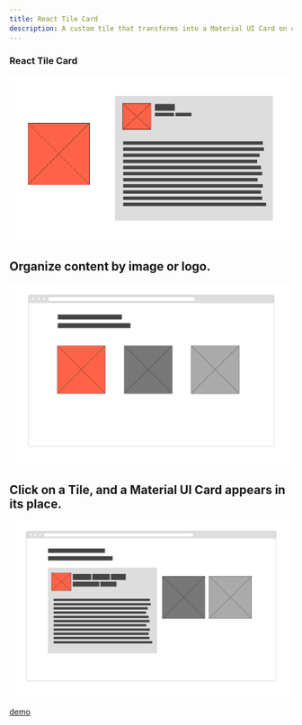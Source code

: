 ```yaml
---
title: React Tile Card
description: A custom tile that transforms into a Material UI Card on click.
---
```



### React Tile Card

![Tile Card Wire Frame](assets/tile-card.png)

## Organize content by image or logo.
![Row](assets/2-tile-row.png)

## Click on a Tile, and a Material UI Card appears in its place.

![Card Tile Tile](assets/4-card-tile-tile.png)


[demo](https://fitzk.github.io/react-tilecard/example)

